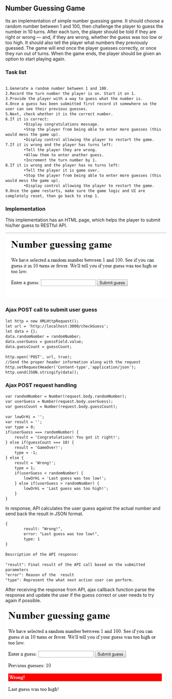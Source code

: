 ## Number Guessing Game

Its an implementation of simple number guessing game. It should choose a random number between 1 and 100, then challenge the player to guess the number in 10 turns. After each turn, the player should be told if they are right or wrong — and, if they are wrong, whether the guess was too low or too high. It should also tell the player what numbers they previously guessed. The game will end once the player guesses correctly, or once they run out of turns. When the game ends, the player should be given an option to start playing again.


### Task list
```

1.Generate a random number between 1 and 100.
2.Record the turn number the player is on. Start it on 1.
3.Provide the player with a way to guess what the number is.
4.Once a guess has been submitted first record it somewhere so the user can see their previous guesses.
5.Next, check whether it is the correct number.
6.If it is correct:
        •Display congratulations message.
        •Stop the player from being able to enter more guesses (this would mess the game up).
        •Display control allowing the player to restart the game.
7.If it is wrong and the player has turns left:
        •Tell the player they are wrong.
        •Allow them to enter another guess.
        •Increment the turn number by 1.
8.If it is wrong and the player has no turns left:
        •Tell the player it is game over.
        •Stop the player from being able to enter more guesses (this would mess the game up).
        •Display control allowing the player to restart the game.
9.Once the game restarts, make sure the game logic and UI are completely reset, then go back to step 1.

```

### Implementation

This implementation has an HTML page, which helps the player to submit his/her guess to RESTful API. 

![Game GUI](https://github.com/ashutoshmalik/numberguessinggame/blob/master/NumberGuessingGame/public/images/gaemInit.png)


### Ajax POST call to submit user guess

```
let http = new XMLHttpRequest();
let url = 'http://localhost:3000/checkGuess';    
let data = {};
data.randomNumber = randomNumber;
data.userGuess = guessField.value;
data.guessCount = guessCount;

http.open('POST', url, true);        
//Send the proper header information along with the request
http.setRequestHeader('Content-type','application/json');
http.send(JSON.stringify(data));   
```

### Ajax POST request handling
```
var randomNumber = Number(request.body.randomNumber);
var userGuess = Number(request.body.userGuess);
var guessCount = Number(request.body.guessCount);        

var lowOrHi = '';
var result = '';
var type = 0;   
if(userGuess === randomNumber) {
    result = 'Congratulations! You got it right!';     
} else if(guessCount === 10) {
    result = 'GameOver!';
    type = -1;
} else {
    result = 'Wrong!';
    type = 1;
    if(userGuess < randomNumber) {
        lowOrHi = 'Last guess was too low!';
    } else if(userGuess > randomNumber) {
        lowOrHi = 'Last guess was too high!';
    }
}

```

In response, API calculates the user guess against the actual number and send back the result in JSON format.

```
{
        result: "Wrong!", 
        error: "Last guess was too low!", 
        type: 1
}

Description of the API response:

"result": Final result of the API call based on the submitted parameters
"error": Reason of the  result
"type": Represent the what next action user can perform.
```

After receiving the response from API, ajax callback function parse the response and update the user if the guess correct or user needs to try again if possible.

![Updated GUI](https://github.com/ashutoshmalik/numberguessinggame/blob/master/NumberGuessingGame/public/images/game.PNG)
